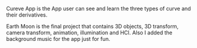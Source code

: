 Cureve App is the App user can see and learn the three types of curve and their derivatives.

Earth Moon is the final project that contains 3D objects, 3D transform, camera transform, animation, illumination and HCI. 
Also I added the background music for the app just for fun.
